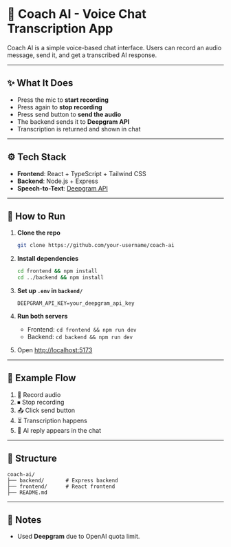 # 🧠 Coach AI - Voice Chat Transcription App

Coach AI is a simple voice-based chat interface. Users can record an audio message, send it, and get a transcribed AI response.

---

## ✨ What It Does

* Press the mic to **start recording**
* Press again to **stop recording**
* Press send button to **send the audio**
* The backend sends it to **Deepgram API**
* Transcription is returned and shown in chat

---

## ⚙️ Tech Stack

* **Frontend**: React + TypeScript + Tailwind CSS
* **Backend**: Node.js + Express
* **Speech-to-Text**: [Deepgram API](https://www.deepgram.com/)

---

## 🚀 How to Run

1. **Clone the repo**

   ```bash
   git clone https://github.com/your-username/coach-ai
   ```

2. **Install dependencies**

   ```bash
   cd frontend && npm install
   cd ../backend && npm install
   ```

3. **Set up `.env` in `backend/`**

   ```env
   DEEPGRAM_API_KEY=your_deepgram_api_key
   ```

4. **Run both servers**

   * Frontend: `cd frontend && npm run dev`
   * Backend: `cd backend && npm run dev`

5. Open [http://localhost:5173](http://localhost:5173)

---

## 🔪 Example Flow

1. 🎤 Record audio
2. ⏹ Stop recording
3. 📤 Click send button
4. ⏳ Transcription happens
5. 💬 AI reply appears in the chat

---

## 📁 Structure

```
coach-ai/
├── backend/       # Express backend
├── frontend/      # React frontend
├── README.md
```

---

## 🔑 Notes

* Used **Deepgram** due to OpenAI quota limit.

